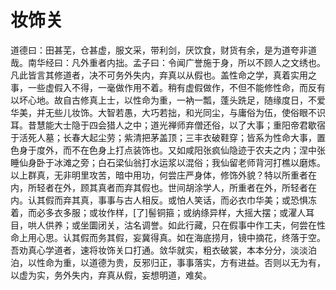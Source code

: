 # 妆饰关

道德曰：田甚芜，仓甚虚，服文采，带利剑，厌饮食，财货有余，是为道夸非道哉。南华经曰：凡外重者内拙。孟子曰：令闻广誉施于身，所以不顾人之文绣也。凡此皆言其修道者，决不可务外失内，弃真以从假也。盖性命之学，真着实用之事，一些虚假入不得，一毫做作用不着。稍有虚假做作，不但不能修性命，而反有以坏心地。故自古修真上士，以性命为重，一衲一瓢，蓬头跣足，随缘度日，不爱华美，并无些儿妆饰。大智若愚，大巧若拙，和光同尘，与庸俗为伍，使俗眼不识耳。昔慧能大士隐于四会猎人之中；道光禅师弃僧还俗，以了大事；重阳帝君歇宿于活死人墓；长春大起尘劳；紫清把茅盖顶；三丰衣破鞋穿；皆系为性命大事，置色身于度外，而不在色身上打点装饰也。又如咸阳张疯仙隐迹于农夫之内；涅中张睡仙身卧于冰滩之旁；白石梁仙翁打水运浆以混俗；我仙留老师背河打樵以磨炼。以上群真，无非明里攻苦，暗中用功，何尝庄严身体，修饰外貌？特以所重者在内，所轻者在外，顾其真者而弃其假也。世间胡涂学人，所重者在外，所轻者在内。认其假而弃其真，事事与古人相反。或怕人笑话，而必衣巾华美；或恐惧冻着，而必多衣多服；或妆作样，[了]髻铜箍；或纳绦异样，大摇大摆；或濯人耳目，哄人供养；或坐圜闭关，沽名调誉。如此行藏，只在假事中作工夫，何尝在性命上用心思。认其假而务其假，妄冀得真。如在海底捞月，镜中摘花，终落于空。吾劝真心学道者，速将妆饰关口打通。敛华就实，粗衣破裳，本本分分，淡淡泊泊，以性命为重，以道德为贵，反邪归正，事事落实，方有进益。否则以无为有，以虚为实，务外失内，弃真从假，妄想明道，难矣。
